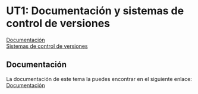 # UT1: Documentación y sistemas de control de versiones

[Documentación](#documentación)  
[Sistemas de control de versiones](#sistemas-de-control-de-versiones)

## Documentación

La documentación de este tema la puedes encontrar en el siguiente enlace: [Documentación](https://sharp-voice-0ff.notion.site/Documentaci-n-y-sistemas-de-control-de-versiones-4f34a299f66d42b1aac4853788a41127)